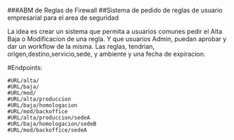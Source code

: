 ###ABM de Reglas de Firewall
##Sistema de pedido de reglas de usuario empresarial para el area de seguridad

La idea es crear un sistema que permita a usuarios comunes pedir el Alta Baja o Modificacion de una regla. Y que usuarios Admin, puedan aprobar y dar un workflow de la misma. Las reglas, tendrian, origen,destino,servicio,sede, y ambiente y una fecha de expiracion.

#Endpoints:


```
#URL/alta/
#URL/baja/
#URL/mod/
#URL/alta/produccion
#URL/baja/homologacion
#URL/mod/backoffice
#URL/alta/produccion/sedeA
#URL/baja/homologacion/sedeB
#URL/mod/backoffice/sedeA
```
